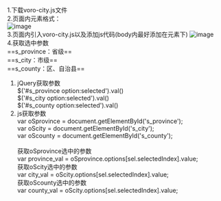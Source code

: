 1.下载voro-city.js文件<br>
2.页面内元素格式：<br>
![image](http://seaweedman.store/images/aooe.png)<br>
3.页面内引入voro-city.js以及添加js代码(body内最好添加在元素下)
![image](http://seaweedman.store/images/aood.png)<br>
4.获取选中参数<br>
==s_province：省级==<br>
==s_city：市级==<br>
==s_county：区、自治县==<br>
1. jQuery获取参数<br>
$('#s_province option:selected').val()<br>
$('#s_city option:selected').val()<br>
$('#s_county option:selected').val()
1. js获取参数<br>
var oSprovince = document.getElementById('s_province');<br>
var oScity = document.getElementById('s_city');<br>
var oScounty = document.getElementById('s_county');<br><br>
获取oSprovince选中的参数<br>
var province_val = oSprovince.options[sel.selectedIndex].value;<br>
获取oScity选中的参数<br>
var city_val = oScity.options[sel.selectedIndex].value;<br>
获取oScounty选中的参数<br>
var county_val = oScity.options[sel.selectedIndex].value;<br>